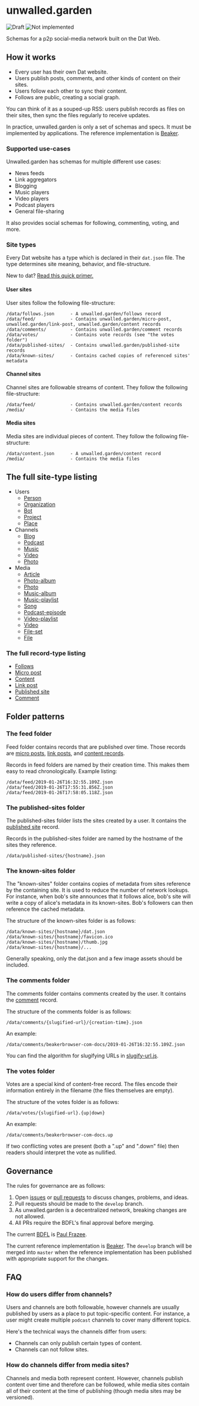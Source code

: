 # unwalled.garden

![Draft](https://img.shields.io/badge/Draft-In%20progress-yellow.svg) ![Not implemented](https://img.shields.io/badge/Status-Not%20implemented-red.svg)

Schemas for a p2p social-media network built on the Dat Web.

## How it works

 - Every user has their own Dat website.
 - Users publish posts, comments, and other kinds of content on their sites.
 - Users follow each other to sync their content.
 - Follows are public, creating a social graph.

You can think of it as a souped-up RSS: users publish records as files on their sites, then sync the files regularly to receive updates.

In practice, unwalled.garden is only a set of schemas and specs. It must be implemented by applications. The reference implementation is [Beaker](https://github.com/beakerbrowser/beaker).

### Supported use-cases

Unwalled.garden has schemas for multiple different use cases:

 - News feeds
 - Link aggregators
 - Blogging
 - Music players
 - Video players
 - Podcast players
 - General file-sharing

It also provides social schemas for following, commenting, voting, and more.

### Site types

Every Dat website has a type which is declared in their `dat.json` file. The type determines site meaning, behavior, and file-structure.

New to dat? [Read this quick primer.](./dat-primer.md)

#### User sites

User sites follow the following file-structure:

```
/data/follows.json      - A unwalled.garden/follows record
/data/feed/             - Contains unwalled.garden/micro-post, unwalled.garden/link-post, unwalled.garden/content records
/data/comments/         - Contains unwalled.garden/comment records
/data/votes/            - Contains vote records (see "the votes folder")
/data/published-sites/  - Contains unwalled.garden/published-site records
/data/known-sites/      - Contains cached copies of referenced sites' metadata
```

#### Channel sites

Channel sites are followable streams of content. They follow the following file-structure:

```
/data/feed/             - Contains unwalled.garden/content records
/media/                 - Contains the media files
```

#### Media sites

Media sites are individual pieces of content. They follow the following file-structure:

```
/data/content.json      - A unwalled.garden/content record
/media/                 - Contains the media files
```

## The full site-type listing

 - Users
   - [Person](./person.md)
   - [Organization](./organization.md)
   - [Bot](./bot.md)
   - [Project](./project.md)
   - [Place](./place.md)
 - Channels
   - [Blog](./channel/blog.md)
   - [Podcast](./channel/podcast.md)
   - [Music](./channel/music.md)
   - [Video](./channel/video.md)
   - [Photo](./channel/photo.md)
 - Media
   - [Article](./media/article.md)
   - [Photo-album](./media/photo-album.md)
   - [Photo](./media/photo.md)
   - [Music-album](./media/music-album.md)
   - [Music-playlist](./media/music-playlist.md)
   - [Song](./media/song.md)
   - [Podcast-episode](./media/podcast-episode.md)
   - [Video-playlist](./media/video-playlist.md)
   - [Video](./media/video.md)
   - [File-set](./media/file-set.md)
   - [File](./media/file.md)

### The full record-type listing

 - [Follows](./follows.md)
 - [Micro post](./micro-post.md)
 - [Content](./content.md)
 - [Link post](./link-post.md)
 - [Published site](./published-site.md)
 - [Comment](./comment.md)

## Folder patterns

### The feed folder

Feed folder contains records that are published over time. Those records are [micro posts](./micro-post.md), [link posts](./link-post.md), and [content records](./content.md).

Records in feed folders are named by their creation time. This makes them easy to read chronologically. Example listing:

```
/data/feed/2019-01-26T16:32:55.109Z.json
/data/feed/2019-01-26T17:55:31.856Z.json
/data/feed/2019-01-26T17:58:05.118Z.json
```

### The published-sites folder

The published-sites folder lists the sites created by a user. It contains the [published site](./published-site.md) record.

Records in the published-sites folder are named by the hostname of the sites they reference.

```
/data/published-sites/{hostname}.json
```

### The known-sites folder

The "known-sites" folder contains copies of metadata from sites reference by the containing site. It is used to reduce the number of network lookups. For instance, when bob's site announces that it follows alice, bob's site will write a copy of alice's metadata in its known-sites. Bob's followers can then reference the cached metadata.

The structure of the known-sites folder is as follows:

```
/data/known-sites/{hostname}/dat.json
/data/known-sites/{hostname}/favicon.ico
/data/known-sites/{hostname}/thumb.jpg
/data/known-sites/{hostname}/...
```

Generally speaking, only the dat.json and a few image assets should be included.

### The comments folder

The comments folder contains comments created by the user. It contains the [comment](./comment.md) record.

The structure of the comments folder is as follows:

```
/data/comments/{slugified-url}/{creation-time}.json
```

An example:

```
/data/comments/beakerbrowser-com-docs/2019-01-26T16:32:55.109Z.json
```

You can find the algorithm for slugifying URLs in [slugify-url.js](slugify-url.js).

### The votes folder

Votes are a special kind of content-free record. The files encode their information entirely in the filename (the files themselves are empty).

The structure of the votes folder is as follows:

```
/data/votes/{slugified-url}.{up|down}
```

An example:

```
/data/comments/beakerbrowser-com-docs.up
```

If two conflicting votes are present (both a ".up" and ".down" file) then readers should interpret the vote as nullified.

## Governance

The rules for governance are as follows:

 1. Open [issues](/issues) or [pull requests](/pulls) to discuss changes, problems, and ideas.
 2. Pull requests should be made to the `develop` branch.
 3. As unwalled.garden is a decentralized network, breaking changes are not allowed.
 4. All PRs require the BDFL's final approval before merging.

The current [BDFL](https://en.wikipedia.org/wiki/Benevolent_dictator_for_life) is [Paul Frazee](https://github.com/pfrazee).

The current reference implementation is [Beaker](https://github.com/beakerbrowser/beaker). The `develop` branch will be merged into `master` when the reference implementation has been published with appropriate support for the changes.

## FAQ

### How do users differ from channels?

Users and channels are both followable, however channels are usually published by users as a place to put topic-specific content. For instance, a user might create multiple `podcast` channels to cover many different topics.

Here's the technical ways the channels differ from users:

 - Channels can only publish certain types of content. 
 - Channels can not follow sites.

### How do channels differ from media sites?

Channels and media both represent content. However, channels publish content over time and therefore can be followed, while media sites contain all of their content at the time of publishing (though media sites may be versioned).